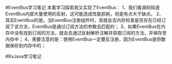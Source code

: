 #EventBus学习笔记
本着学习探索我又实现了EventBus：
1、我们看源码知道EventBus内部大量使用的反射，这可能造成性能损耗，但是有点大于缺点。
2、其实EventBus的是，当EventBus注册组件时，其就会去内存检查是否存在已经订阅了该方法，EventBus是通过订阅方法的参数去匹配的；
3、如果EventBus在内存中没有找到订阅的方法，就会去通过反射解析注解并获取订阅的方法，并保存至内存中；
4、需要注意的是：使用EventBus一定要反注册，因为EventBus是将数据保存到内存中的；

#RxJava学习笔记

